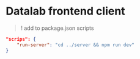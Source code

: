 # Datalab frontend client


> ! add  to package.json scripts

```json
"scrips": {
    "run-server": "cd ../server && npm run dev"
}
```

